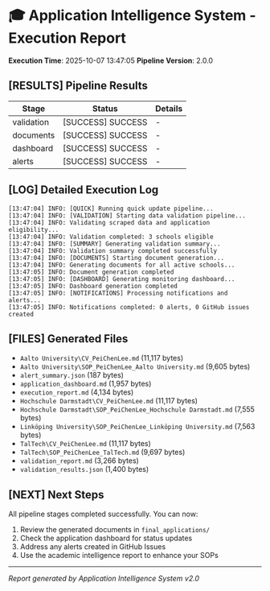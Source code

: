 # 🎓 Application Intelligence System - Execution Report

**Execution Time**: 2025-10-07 13:47:05
**Pipeline Version**: 2.0.0

## [RESULTS] Pipeline Results

| Stage | Status | Details |
|-------|--------|---------|
| validation | [SUCCESS] SUCCESS | - |
| documents | [SUCCESS] SUCCESS | - |
| dashboard | [SUCCESS] SUCCESS | - |
| alerts | [SUCCESS] SUCCESS | - |

## [LOG] Detailed Execution Log

```
[13:47:04] INFO: [QUICK] Running quick update pipeline...
[13:47:04] INFO: [VALIDATION] Starting data validation pipeline...
[13:47:04] INFO: Validating scraped data and application eligibility...
[13:47:04] INFO: Validation completed: 3 schools eligible
[13:47:04] INFO: [SUMMARY] Generating validation summary...
[13:47:04] INFO: Validation summary completed successfully
[13:47:04] INFO: [DOCUMENTS] Starting document generation...
[13:47:04] INFO: Generating documents for all active schools...
[13:47:05] INFO: Document generation completed
[13:47:05] INFO: [DASHBOARD] Generating monitoring dashboard...
[13:47:05] INFO: Dashboard generation completed
[13:47:05] INFO: [NOTIFICATIONS] Processing notifications and alerts...
[13:47:05] INFO: Notifications completed: 0 alerts, 0 GitHub issues created
```

## [FILES] Generated Files

- `Aalto University\CV_PeiChenLee.md` (11,117 bytes)
- `Aalto University\SOP_PeiChenLee_Aalto University.md` (9,605 bytes)
- `alert_summary.json` (187 bytes)
- `application_dashboard.md` (1,957 bytes)
- `execution_report.md` (4,134 bytes)
- `Hochschule Darmstadt\CV_PeiChenLee.md` (11,117 bytes)
- `Hochschule Darmstadt\SOP_PeiChenLee_Hochschule Darmstadt.md` (7,555 bytes)
- `Linköping University\SOP_PeiChenLee_Linköping University.md` (7,563 bytes)
- `TalTech\CV_PeiChenLee.md` (11,117 bytes)
- `TalTech\SOP_PeiChenLee_TalTech.md` (9,697 bytes)
- `validation_report.md` (3,266 bytes)
- `validation_results.json` (1,400 bytes)

## [NEXT] Next Steps

All pipeline stages completed successfully. You can now:

1. Review the generated documents in `final_applications/`
2. Check the application dashboard for status updates
3. Address any alerts created in GitHub Issues
4. Use the academic intelligence report to enhance your SOPs

---

*Report generated by Application Intelligence System v2.0*